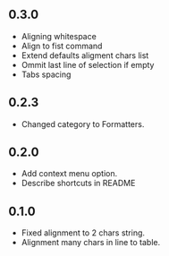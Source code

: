 ## 0.3.0

* Aligning whitespace
* Align to fist command
* Extend defaults aligment chars list
* Ommit last line of selection if empty
* Tabs spacing

## 0.2.3

* Changed category to Formatters.

## 0.2.0

* Add context menu option.
* Describe shortcuts in README

## 0.1.0

* Fixed alignment to 2 chars string.
* Alignment many chars in line to table.